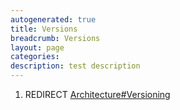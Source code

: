 ```yaml
---
autogenerated: true
title: Versions
breadcrumb: Versions
layout: page
categories: 
description: test description
---
```


1.  REDIRECT [Architecture\#Versioning](Architecture#Versioning )
